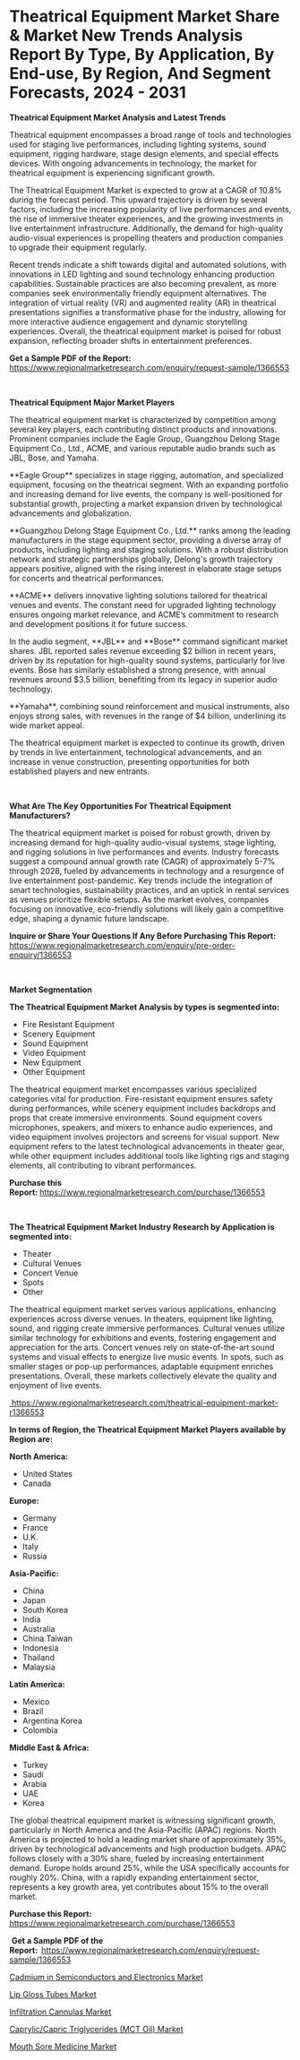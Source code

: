 <p><h1>Theatrical Equipment Market Share & Market New Trends Analysis Report By Type, By Application, By End-use, By Region, And Segment Forecasts, 2024 - 2031</h1></p><p><strong>Theatrical Equipment Market Analysis and Latest Trends</strong></p>
<p><p>Theatrical equipment encompasses a broad range of tools and technologies used for staging live performances, including lighting systems, sound equipment, rigging hardware, stage design elements, and special effects devices. With ongoing advancements in technology, the market for theatrical equipment is experiencing significant growth. </p><p>The Theatrical Equipment Market is expected to grow at a CAGR of 10.8% during the forecast period. This upward trajectory is driven by several factors, including the increasing popularity of live performances and events, the rise of immersive theater experiences, and the growing investments in live entertainment infrastructure. Additionally, the demand for high-quality audio-visual experiences is propelling theaters and production companies to upgrade their equipment regularly.</p><p>Recent trends indicate a shift towards digital and automated solutions, with innovations in LED lighting and sound technology enhancing production capabilities. Sustainable practices are also becoming prevalent, as more companies seek environmentally friendly equipment alternatives. The integration of virtual reality (VR) and augmented reality (AR) in theatrical presentations signifies a transformative phase for the industry, allowing for more interactive audience engagement and dynamic storytelling experiences. Overall, the theatrical equipment market is poised for robust expansion, reflecting broader shifts in entertainment preferences.</p></p>
<p><strong>Get a Sample PDF of the Report:&nbsp;</strong> <a href="https://www.regionalmarketresearch.com/enquiry/request-sample/1366553">https://www.regionalmarketresearch.com/enquiry/request-sample/1366553</a></p>
<p>&nbsp;</p>
<p><strong>Theatrical Equipment Major Market Players</strong></p>
<p><p>The theatrical equipment market is characterized by competition among several key players, each contributing distinct products and innovations. Prominent companies include the Eagle Group, Guangzhou Delong Stage Equipment Co., Ltd., ACME, and various reputable audio brands such as JBL, Bose, and Yamaha.</p><p>**Eagle Group** specializes in stage rigging, automation, and specialized equipment, focusing on the theatrical segment. With an expanding portfolio and increasing demand for live events, the company is well-positioned for substantial growth, projecting a market expansion driven by technological advancements and globalization.</p><p>**Guangzhou Delong Stage Equipment Co., Ltd.** ranks among the leading manufacturers in the stage equipment sector, providing a diverse array of products, including lighting and staging solutions. With a robust distribution network and strategic partnerships globally, Delong's growth trajectory appears positive, aligned with the rising interest in elaborate stage setups for concerts and theatrical performances.</p><p>**ACME** delivers innovative lighting solutions tailored for theatrical venues and events. The constant need for upgraded lighting technology ensures ongoing market relevance, and ACME’s commitment to research and development positions it for future success.</p><p>In the audio segment, **JBL** and **Bose** command significant market shares. JBL reported sales revenue exceeding $2 billion in recent years, driven by its reputation for high-quality sound systems, particularly for live events. Bose has similarly established a strong presence, with annual revenues around $3.5 billion, benefiting from its legacy in superior audio technology.</p><p>**Yamaha**, combining sound reinforcement and musical instruments, also enjoys strong sales, with revenues in the range of $4 billion, underlining its wide market appeal.</p><p>The theatrical equipment market is expected to continue its growth, driven by trends in live entertainment, technological advancements, and an increase in venue construction, presenting opportunities for both established players and new entrants.</p></p>
<p>&nbsp;</p>
<p><strong>What Are The Key Opportunities For Theatrical Equipment Manufacturers?</strong></p>
<p><p>The theatrical equipment market is poised for robust growth, driven by increasing demand for high-quality audio-visual systems, stage lighting, and rigging solutions in live performances and events. Industry forecasts suggest a compound annual growth rate (CAGR) of approximately 5-7% through 2028, fueled by advancements in technology and a resurgence of live entertainment post-pandemic. Key trends include the integration of smart technologies, sustainability practices, and an uptick in rental services as venues prioritize flexible setups. As the market evolves, companies focusing on innovative, eco-friendly solutions will likely gain a competitive edge, shaping a dynamic future landscape.</p></p>
<p><strong>Inquire or Share Your Questions If Any Before Purchasing This Report:</strong> <a href="https://www.regionalmarketresearch.com/enquiry/pre-order-enquiry/1366553">https://www.regionalmarketresearch.com/enquiry/pre-order-enquiry/1366553</a></p>
<p>&nbsp;</p>
<p><strong>Market Segmentation</strong></p>
<p><strong>The Theatrical Equipment Market Analysis by types is segmented into:</strong></p>
<p><ul><li>Fire Resistant Equipment</li><li>Scenery Equipment</li><li>Sound Equipment</li><li>Video Equipment</li><li>New Equipment</li><li>Other Equipment</li></ul></p>
<p><p>The theatrical equipment market encompasses various specialized categories vital for production. Fire-resistant equipment ensures safety during performances, while scenery equipment includes backdrops and props that create immersive environments. Sound equipment covers microphones, speakers, and mixers to enhance audio experiences, and video equipment involves projectors and screens for visual support. New equipment refers to the latest technological advancements in theater gear, while other equipment includes additional tools like lighting rigs and staging elements, all contributing to vibrant performances.</p></p>
<p><strong>Purchase this Report:&nbsp;</strong><a href="https://www.regionalmarketresearch.com/purchase/1366553">https://www.regionalmarketresearch.com/purchase/1366553</a></p>
<p>&nbsp;</p>
<p><strong>The Theatrical Equipment Market Industry Research by Application is segmented into:</strong></p>
<p><ul><li>Theater</li><li>Cultural Venues</li><li>Concert Venue</li><li>Spots</li><li>Other</li></ul></p>
<p><p>The theatrical equipment market serves various applications, enhancing experiences across diverse venues. In theaters, equipment like lighting, sound, and rigging create immersive performances. Cultural venues utilize similar technology for exhibitions and events, fostering engagement and appreciation for the arts. Concert venues rely on state-of-the-art sound systems and visual effects to energize live music events. In spots, such as smaller stages or pop-up performances, adaptable equipment enriches presentations. Overall, these markets collectively elevate the quality and enjoyment of live events.</p></p>
<p><a href="https://www.regionalmarketresearch.com/theatrical-equipment-market-r1366553">&nbsp;https://www.regionalmarketresearch.com/theatrical-equipment-market-r1366553</a></p>
<p><strong>In terms of Region, the Theatrical Equipment Market Players available by Region are:</strong></p>
<p>
    <p> <strong> North America: </strong>
        <ul>
            <li>United States</li>
            <li>Canada</li>
        </ul>
        </p> 
    <p> <strong> Europe: </strong>
        <ul>
            <li>Germany</li>
            <li>France</li>
            <li>U.K.</li>
            <li>Italy</li>
            <li>Russia</li>
        </ul>
        </p> 
    <p> <strong> Asia-Pacific: </strong>
        <ul>
            <li>China</li>
            <li>Japan</li>
            <li>South Korea</li>
            <li>India</li>
            <li>Australia</li>
            <li>China Taiwan</li>
            <li>Indonesia</li>
            <li>Thailand</li>
            <li>Malaysia</li>
        </ul>
        </p> 
    <p> <strong> Latin America: </strong>
        <ul>
            <li>Mexico</li>
            <li>Brazil</li>
            <li>Argentina Korea</li>
            <li>Colombia</li>
        </ul>
        </p> 
    <p> <strong> Middle East & Africa: </strong>
        <ul>
            <li>Turkey</li>
            <li>Saudi</li>
            <li>Arabia</li>
            <li>UAE</li>
            <li>Korea</li>
        </ul>
    </p>
    </p>
<p><p>The global theatrical equipment market is witnessing significant growth, particularly in North America and the Asia-Pacific (APAC) regions. North America is projected to hold a leading market share of approximately 35%, driven by technological advancements and high production budgets. APAC follows closely with a 30% share, fueled by increasing entertainment demand. Europe holds around 25%, while the USA specifically accounts for roughly 20%. China, with a rapidly expanding entertainment sector, represents a key growth area, yet contributes about 15% to the overall market.</p></p>
<p><strong>Purchase this Report: </strong><a href="https://www.regionalmarketresearch.com/purchase/1366553">https://www.regionalmarketresearch.com/purchase/1366553</a></p>
<p>&nbsp;<strong>Get a Sample PDF of the Report:&nbsp;&nbsp;</strong><a href="https://www.regionalmarketresearch.com/enquiry/request-sample/1366553">https://www.regionalmarketresearch.com/enquiry/request-sample/1366553</a></p>
<p><strong></strong></p>
<p><p><a href="https://issuu.com/reportprime-2/docs/cadmium-in-semiconductors-and-elect_ad24f0d6e59335">Cadmium in Semiconductors and Electronics Market</a></p><p><a href="https://www.linkedin.com/pulse/emerging-market-trends-regional-analysis-lip-gloss-tubes-pcm7e?trackingId=DDdJVdqnQl6OqduTR8fcUw%3D%3D">Lip Gloss Tubes Market</a></p><p><a href="https://www.linkedin.com/pulse/insights-infiltration-cannulas-market-share-competitive-landscape-pz5ke?trackingId=DYwAt9PBTq%2B3lAl2PF3vgA%3D%3D">Infiltration Cannulas Market</a></p><p><a href="https://issuu.com/reportprime-2/docs/capryliccapric-triglycerides-mct-oi_f63bf4f20b6c3a">Caprylic/Capric Triglycerides (MCT Oil) Market</a></p><p><a href="https://www.linkedin.com/pulse/navigating-mouth-sore-medicine-market-expert-analysis-forecast-jmjie?trackingId=IEYAX2WHThSnEDArBVGMHw%3D%3D">Mouth Sore Medicine Market</a></p></p>